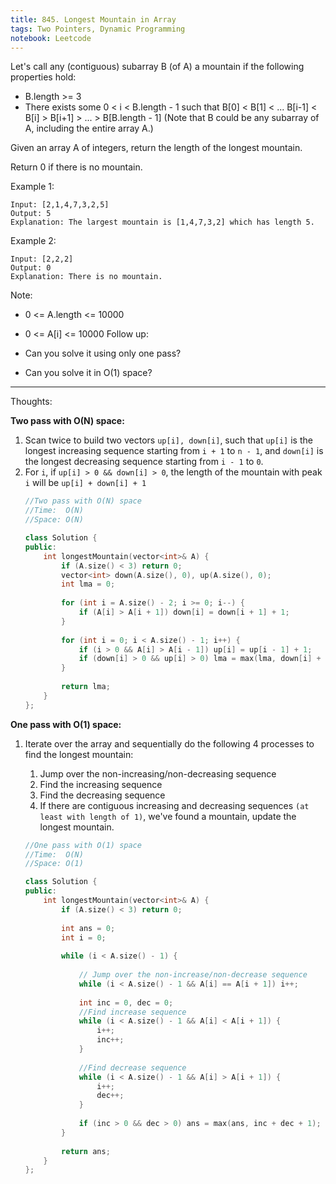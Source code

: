 ```yaml
---
title: 845. Longest Mountain in Array
tags: Two Pointers, Dynamic Programming
notebook: Leetcode
---
```


Let's call any (contiguous) subarray B (of A) a mountain if the following properties hold:

 - B.length >= 3
 - There exists some 0 < i < B.length - 1 such that B[0] < B[1] < ... B[i-1] < B[i] > B[i+1] > ... > B[B.length - 1]
(Note that B could be any subarray of A, including the entire array A.)

Given an array A of integers, return the length of the longest mountain. 

Return 0 if there is no mountain.

Example 1:
```
Input: [2,1,4,7,3,2,5]
Output: 5
Explanation: The largest mountain is [1,4,7,3,2] which has length 5.
```
Example 2:
```
Input: [2,2,2]
Output: 0
Explanation: There is no mountain.
```
Note:

- 0 <= A.length <= 10000
- 0 <= A[i] <= 10000
Follow up:

- Can you solve it using only one pass?
- Can you solve it in O(1) space?

----------
Thoughts:

**Two pass with O(N) space:**

1. Scan twice to build two vectors `up[i], down[i]`, such that `up[i]` is the longest increasing sequence starting from `i + 1` to `n - 1`, and `down[i]` is the longest decreasing sequence starting from `i - 1` to `0`.
2. For `i`, if `up[i] > 0 && down[i] > 0`, the length of the mountain with peak `i` will be `up[i] + down[i] + 1`
    ```c++
    //Two pass with O(N) space
    //Time:  O(N)
    //Space: O(N)

    class Solution {
    public:
        int longestMountain(vector<int>& A) {
            if (A.size() < 3) return 0;
            vector<int> down(A.size(), 0), up(A.size(), 0);
            int lma = 0;
            
            for (int i = A.size() - 2; i >= 0; i--) {
                if (A[i] > A[i + 1]) down[i] = down[i + 1] + 1;
            }
            
            for (int i = 0; i < A.size() - 1; i++) {
                if (i > 0 && A[i] > A[i - 1]) up[i] = up[i - 1] + 1;
                if (down[i] > 0 && up[i] > 0) lma = max(lma, down[i] + up[i] + 1);
            }
            
            return lma;
        }
    };
    ```

**One pass with O(1) space:**
1. Iterate over the array and sequentially do the following 4 processes to find the longest mountain:
   1. Jump over the non-increasing/non-decreasing sequence
   2. Find the increasing sequence
   3. Find the decreasing sequence
   4. If there are contiguous increasing and decreasing sequences `(at least with length of 1)`, we've found a mountain, update the longest mountain.
   
    ```c++
    //One pass with O(1) space
    //Time:  O(N)
    //Space: O(1)

    class Solution {
    public:
        int longestMountain(vector<int>& A) {
            if (A.size() < 3) return 0;
            
            int ans = 0;
            int i = 0;
            
            while (i < A.size() - 1) {
                
                // Jump over the non-increase/non-decrease sequence
                while (i < A.size() - 1 && A[i] == A[i + 1]) i++;
                
                int inc = 0, dec = 0;
                //Find increase sequence
                while (i < A.size() - 1 && A[i] < A[i + 1]) {
                    i++;
                    inc++;
                }
                
                //Find decrease sequence
                while (i < A.size() - 1 && A[i] > A[i + 1]) {
                    i++;
                    dec++;
                }
                
                if (inc > 0 && dec > 0) ans = max(ans, inc + dec + 1);
            }
            
            return ans;
        }
    };

```